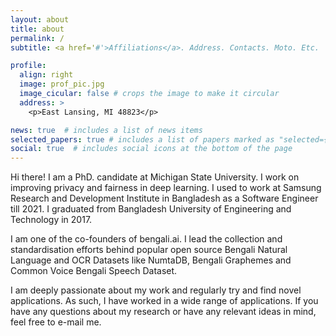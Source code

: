 ```yaml
---
layout: about
title: about
permalink: /
subtitle: <a href='#'>Affiliations</a>. Address. Contacts. Moto. Etc.

profile:
  align: right
  image: prof_pic.jpg
  image_cicular: false # crops the image to make it circular
  address: >
    <p>East Lansing, MI 48823</p>

news: true  # includes a list of news items
selected_papers: true # includes a list of papers marked as "selected={true}"
social: true  # includes social icons at the bottom of the page
---
```


Hi there! I am a PhD. candidate at Michigan State University. I work on improving privacy and fairness in deep learning. I used to work at Samsung Research and Development Institute in Bangladesh as a Software Engineer till 2021. I graduated from Bangladesh University of Engineering and Technology in 2017. 

I am one of the co-founders of bengali.ai. I lead the collection and standardisation efforts behind popular open source Bengali Natural Language and OCR Datasets like NumtaDB, Bengali Graphemes and Common Voice Bengali Speech Dataset.

I am deeply passionate about my work and regularly try and find novel applications. As such, I have worked in a wide range of applications. If you have any questions about my research or have any relevant ideas in mind, feel free to e-mail me.


<!-- Write your biography here. Tell the world about yourself. Link to your favorite [subreddit](http://reddit.com). You can put a picture in, too. The code is already in, just name your picture `prof_pic.jpg` and put it in the `img/` folder. -->

<!-- Put your address / P.O. box / other info right below your picture. You can also disable any these elements by editing `profile` property of the YAML header of your `_pages/about.md`. Edit `_bibliography/papers.bib` and Jekyll will render your [publications page](/al-folio/publications/) automatically.

Link to your social media connections, too. This theme is set up to use [Font Awesome icons](http://fortawesome.github.io/Font-Awesome/) and [Academicons](https://jpswalsh.github.io/academicons/), like the ones below. Add your Facebook, Twitter, LinkedIn, Google Scholar, or just disable all of them. -->

